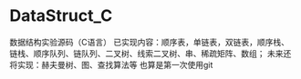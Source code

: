 # DataStruct_C
数据结构实验源码（C语言）
已实现内容：顺序表，单链表，双链表，顺序栈、链栈、顺序队列、链队列、二叉树、线索二叉树、串、稀疏矩阵、数组；
未来还将实现：赫夫曼树、图、查找算法等
也算是第一次使用git
